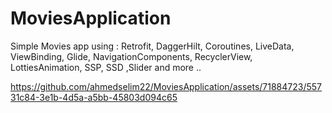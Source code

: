 # MoviesApplication
 Simple Movies app using : Retrofit, DaggerHilt, Coroutines, LiveData, ViewBinding, Glide, NavigationComponents, RecyclerView, LottiesAnimation, SSP, SSD ,Slider and more ..


 https://github.com/ahmedselim22/MoviesApplication/assets/71884723/55731c84-3e1b-4d5a-a5bb-45803d094c65

